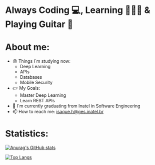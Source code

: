 # Always Coding 💻, Learning 👨🏼‍🎓 & Playing Guitar 🎸

# About me:
- 😜 Things I´m studying now:
  - Deep Learning
  - APIs
  - Databases
  - Mobile Security
- 👉 My Goals:
  - Master Deep Learning
  - Learn REST APIs
- 🔭 I´m currently graduating from Inatel in Software Engineering
- 📫 How to reach me: isaque.h@ges.inatel.br 

# Statistics:

[![Anurag's GitHub stats](https://github-readme-stats.vercel.app/api?username=Isaquehg)](https://github.com/anuraghazra/github-readme-stats)

[![Top Langs](https://github-readme-stats.vercel.app/api/top-langs/?username=Isaquehg&layout=compact)](https://github.com/Isaquehg/github-readme-stats)
